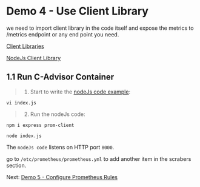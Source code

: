 # Demo 4 - Use Client Library

we need to import client library in the code itself and expose the metrics to /metrics endpoint or any end point you need.

[Client Libraries](https://prometheus.io/docs/instrumenting/clientlibs/)

[NodeJs Client Library](https://github.com/siimon/prom-client)

## 1.1 Run C-Advisor Container

> 1. Start to write the [nodeJs code example](index.js):
```
vi index.js
```

> 2. Run the nodeJs code:

```
npm i express prom-client

node index.js
```

The `nodeJs code` listens on HTTP port `8000`.

go to `/etc/prometheus/prometheus.yml` to add another item in the scrabers section.

Next: [Demo 5 - Configure Prometheus Rules](../../demo05/prometheus-rule/README.md)
